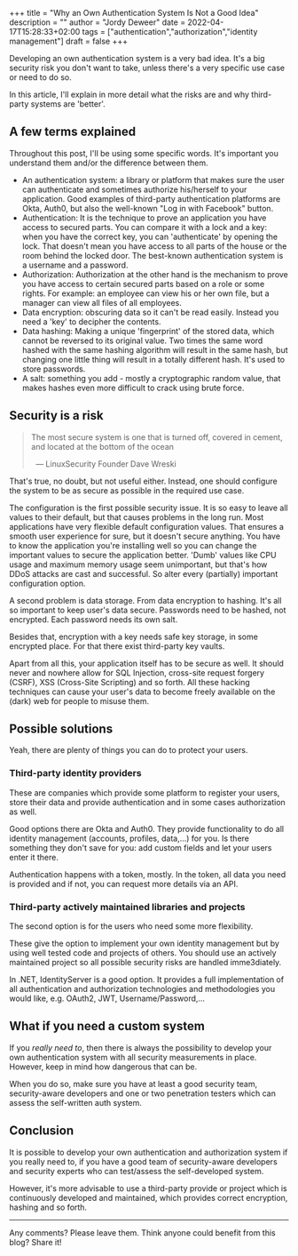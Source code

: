+++
title = "Why an Own Authentication System Is Not a Good Idea"
description = ""
author = "Jordy Deweer"
date = 2022-04-17T15:28:33+02:00
tags = ["authentication","authorization","identity management"]
draft = false
+++

Developing an own authentication system is a very bad idea. It's a big security risk you don't want to take, unless there's a very specific use case or need to do so.

In this article, I'll explain in more detail what the risks are and why third-party systems are 'better'.

## A few terms explained

Throughout this post, I'll be using some specific words. It's important you understand them and/or the difference between them.

* An authentication system: a library or platform that makes sure the user can authenticate and sometimes authorize his/herself to your application. Good examples of third-party authentication platforms are Okta, Auth0, but also the well-known "Log in with Facebook" button.
* Authentication: It is the technique to prove an application you have access to secured parts. You can compare it with a lock and a key: when you have the correct key, you can 'authenticate' by opening the lock. That doesn't mean you have access to all parts of the house or the room behind the locked door. The best-known authentication system is a username and a password.
* Authorization: Authorization at the other hand is the mechanism to prove you have access to certain secured parts based on a role or some rights. For example: an employee can view his or her own file, but a manager can view all files of all employees.
* Data encryption: obscuring data so it can't be read easily. Instead you need a 'key' to decipher the contents.
* Data hashing: Making a unique 'fingerprint' of the stored data, which cannot be reversed to its original value. Two times the same word hashed with the same hashing algorithm will result in the same hash, but changing one little thing will result in a totally different hash. It's used to store passwords.
* A salt: something you add - mostly a cryptographic random value, that makes hashes even more difficult to crack using brute force.

## Security is a risk

> The most secure system is one that is turned off, covered in cement, and located at the bottom of the ocean
>
> &nbsp;&nbsp;&mdash; LinuxSecurity Founder Dave Wreski

That's true, no doubt, but not useful either. Instead, one should configure the system to be as secure as possible in the required use case.

The configuration is the first possible security issue. It is so easy to leave all values to their default, but that causes problems in the long run. Most applications have very flexible default configuration values. That ensures a smooth user experience for sure, but it doesn't secure anything. You have to know the application you're installing well so you can change the important values to secure the application better. 'Dumb' values like CPU usage and maximum memory usage seem unimportant, but that's how DDoS attacks are cast and successful. So alter every (partially) important configuration option.

A second problem is data storage. From data encryption to hashing. It's all so important to keep user's data secure. Passwords need to be hashed, not encrypted. Each password needs its own salt.

Besides that, encryption with a key needs safe key storage, in some encrypted place. For that there exist third-party key vaults.

Apart from all this, your application itself has to be secure as well. It should never and nowhere allow for SQL Injection, cross-site request forgery (CSRF), XSS (Cross-Site Scripting) and so forth. All these hacking techniques can cause your user's data to become freely available on the (dark) web for people to misuse them.

## Possible solutions

Yeah, there are plenty of things you can do to protect your users.

### Third-party identity providers

These are companies which provide some platform to register your users, store their data and provide authentication and in some cases authorization as well.

Good options there are Okta and Auth0.  They provide functionality to do all identity management (accounts, profiles, data,...) for you. Is there something they don't save for you: add custom fields and let your users enter it there.

Authentication happens with a token, mostly. In the token, all data you need is provided and if not, you can request more details via an API.

### Third-party actively maintained libraries and projects

The second option is for the users who need some more flexibility.

These give the option to implement your own identity management but by using well tested code and projects of others. You should use an actively maintained project so all possible security risks are handled imme3diately.

In .NET, IdentityServer is a good option. It provides a full implementation of all authentication and authorization technologies and methodologies you would like, e.g. OAuth2, JWT, Username/Password,...

## What if you need a custom system

If you _really need to_, then there is always the possibility to develop your own authentication system with all security measurements in place. However, keep in mind how dangerous that can be.

When you do so, make sure you have at least a good security team, security-aware developers and one or two penetration testers which can assess the self-written auth system.

## Conclusion

It is possible to develop your own authentication and authorization system if you really need to, if you have a good team of security-aware developers and security experts who can test/assess the self-developed system.

However, it's more advisable to use a third-party provide or project which is continuously developed and maintained, which provides correct encryption, hashing and so forth.

<hr />

Any comments? Please leave them. Think anyone could benefit from this blog? Share it!